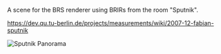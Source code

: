 A scene for the BRS renderer using BRIRs from the room "Sputnik".

https://dev.qu.tu-berlin.de/projects/measurements/wiki/2007-12-fabian-sputnik

![Sputnik Panorama](Foto_TLabs_Messung_360°.jpg)
